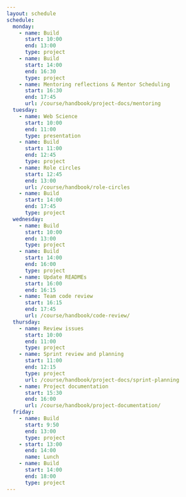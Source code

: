 ```yaml
---
layout: schedule
schedule:
  monday:
    - name: Build
      start: 10:00
      end: 13:00
      type: project
    - name: Build
      start: 14:00
      end: 16:30
      type: project
    - name: Mentoring reflections & Mentor Scheduling
      start: 16:30
      end: 17:45
      url: /course/handbook/project-docs/mentoring
  tuesday:
    - name: Web Science
      start: 10:00
      end: 11:00
      type: presentation
    - name: Build
      start: 11:00
      end: 12:45
      type: project
    - name: Role circles
      start: 12:45
      end: 13:00
      url: /course/handbook/role-circles
    - name: Build
      start: 14:00
      end: 17:45
      type: project
  wednesday:
    - name: Build
      start: 10:00
      end: 13:00
      type: project
    - name: Build
      start: 14:00
      end: 16:00
      type: project
    - name: Update READMEs
      start: 16:00
      end: 16:15
    - name: Team code review
      start: 16:15
      end: 17:45
      url: /course/handbook/code-review/
  thursday:
    - name: Review issues
      start: 10:00
      end: 11:00
      type: project
    - name: Sprint review and planning
      start: 11:00
      end: 12:15
      type: project
      url: /course/handbook/project-docs/sprint-planning
    - name: Project documentation
      start: 15:30
      end: 16:00
      url: /course/handbook/project-documentation/
  friday:
    - name: Build
      start: 9:50
      end: 13:00
      type: project
    - start: 13:00
      end: 14:00
      name: Lunch
    - name: Build
      start: 14:00
      end: 18:00
      type: project
---
```

